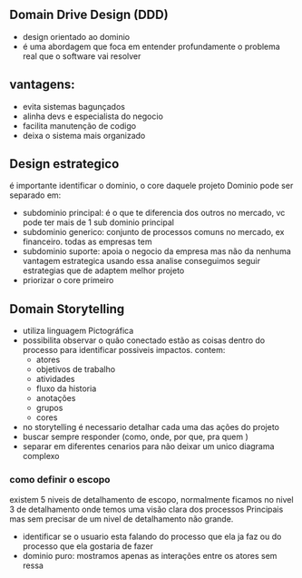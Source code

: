 ## Domain Drive Design (DDD)
- design orientado ao dominio
- é uma abordagem que foca em entender profundamente o problema real que o software vai resolver 

## vantagens:
 - evita sistemas bagunçados
 - alinha devs e especialista do negocio
 - facilita manutenção de codigo
 - deixa o sistema mais organizado


## Design estrategico
é importante identificar o dominio, o core daquele projeto
Dominio pode ser separado em:
- subdominio principal: é o que te diferencia dos outros no mercado, vc pode ter mais de 1 sub dominio principal
- subdominio generico: conjunto de processos comuns no mercado, ex financeiro. todas as empresas tem
- subdominio suporte: apoia o negocio da empresa mas não da nenhuma vantagem estrategica
usando essa analise conseguimos seguir estrategias que de adaptem melhor projeto
- priorizar o core primeiro 

## Domain Storytelling
- utiliza linguagem Pictográfica
- possibilita observar o quão conectado estão as coisas dentro do processo para identificar possiveis impactos.
contem:
	- atores
	- objetivos de trabalho
	- atividades 
	- fluxo da historia
	- anotações
	- grupos
	- cores
- no storytelling é necessario detalhar cada uma das ações do projeto
- buscar sempre responder (como, onde, por que, pra quem )
- separar em diferentes cenarios para não deixar um unico diagrama complexo

### como definir o escopo
existem 5 niveis de detalhamento de escopo, normalmente ficamos no nivel 3 de detalhamento onde temos uma visão clara dos processos Principais mas sem precisar de um nivel de detalhamento não grande.

- identificar se o usuario esta falando do processo que ela ja faz ou do processo que ela gostaria de fazer 
- dominio puro: mostramos apenas as interações entre os atores sem ressa
<!--stackedit_data:
eyJoaXN0b3J5IjpbNzAwNDM5MjY5LC03MjU1ODcyNjIsMTg5Nz
AyMzk1NCwtODAxNjc5Mjg3LC0xMzUzNDA4MjA1LDIwODc0NDI1
OTgsLTE0MzE0MjU1MjAsMjA4NzQ0MjU5OCwxMzgxMzcwODUyLC
0yNTg2NTQyOTYsMjEyMjY5NjYyNCwtMTc2OTM3MTcxNCwyNTIw
ODUxOTVdfQ==
-->